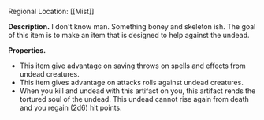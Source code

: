 Regional Location: [[Mist]]

**Description.** I don't know man. Something boney and skeleton ish. The goal of this item is to make an item that is designed to help against the undead. 

**Properties.**
- This item give advantage on saving throws on spells and effects from undead creatures.
- This item gives advantage on attacks rolls against undead creatures. 
- When you kill and undead with this artifact on you, this artifact rends the tortured soul of the undead. This undead cannot rise again from death and you regain (2d6) hit points. 